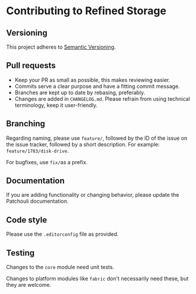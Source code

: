 # Contributing to Refined Storage

## Versioning

This project adheres to [Semantic Versioning](https://semver.org/spec/v2.0.0.html).

## Pull requests

- Keep your PR as small as possible, this makes reviewing easier.
- Commits serve a clear purpose and have a fitting commit message.
- Branches are kept up to date by rebasing, preferably.
- Changes are added in `CHANGELOG.md`. Please refrain from using technical terminology, keep it user-friendly.

## Branching

Regarding naming, please use `feature/`, followed by the ID of the issue on the issue tracker, followed by a short
description. For example: `feature/1783/disk-drive`.

For bugfixes, use `fix/`as a prefix.

## Documentation

If you are adding functionality or changing behavior, please update the Patchouli documentation.

## Code style

Please use the `.editorconfig` file as provided.

## Testing

Changes to the `core` module need unit tests.

Changes to platform modules like `fabric` don't necessarily need these, but they are welcome.
